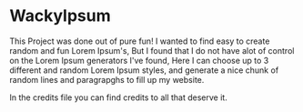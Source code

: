 # WackyIpsum

This Project was done out of pure fun! I wanted to find easy to create random and fun Lorem Ipsum's,
But I found that I do not have alot of control on the Lorem Ipsum generators I've found,
Here I can choose up to 3 different and random Lorem Ipsum styles, and generate a nice chunk of random lines and paragrapghs to fill up my website.

In  the credits file you can find credits to all that deserve it. 
